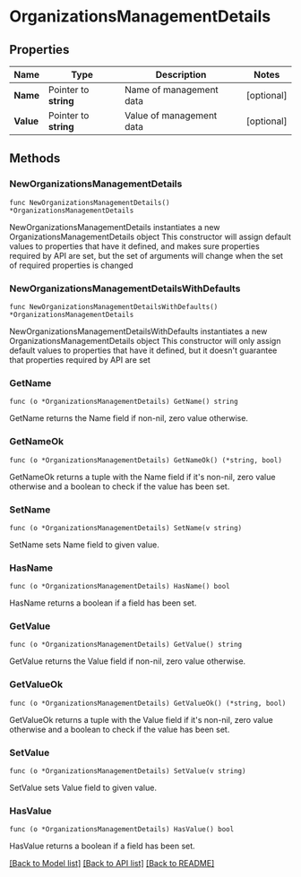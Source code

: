 # OrganizationsManagementDetails

## Properties

Name | Type | Description | Notes
------------ | ------------- | ------------- | -------------
**Name** | Pointer to **string** | Name of management data | [optional] 
**Value** | Pointer to **string** | Value of management data | [optional] 

## Methods

### NewOrganizationsManagementDetails

`func NewOrganizationsManagementDetails() *OrganizationsManagementDetails`

NewOrganizationsManagementDetails instantiates a new OrganizationsManagementDetails object
This constructor will assign default values to properties that have it defined,
and makes sure properties required by API are set, but the set of arguments
will change when the set of required properties is changed

### NewOrganizationsManagementDetailsWithDefaults

`func NewOrganizationsManagementDetailsWithDefaults() *OrganizationsManagementDetails`

NewOrganizationsManagementDetailsWithDefaults instantiates a new OrganizationsManagementDetails object
This constructor will only assign default values to properties that have it defined,
but it doesn't guarantee that properties required by API are set

### GetName

`func (o *OrganizationsManagementDetails) GetName() string`

GetName returns the Name field if non-nil, zero value otherwise.

### GetNameOk

`func (o *OrganizationsManagementDetails) GetNameOk() (*string, bool)`

GetNameOk returns a tuple with the Name field if it's non-nil, zero value otherwise
and a boolean to check if the value has been set.

### SetName

`func (o *OrganizationsManagementDetails) SetName(v string)`

SetName sets Name field to given value.

### HasName

`func (o *OrganizationsManagementDetails) HasName() bool`

HasName returns a boolean if a field has been set.

### GetValue

`func (o *OrganizationsManagementDetails) GetValue() string`

GetValue returns the Value field if non-nil, zero value otherwise.

### GetValueOk

`func (o *OrganizationsManagementDetails) GetValueOk() (*string, bool)`

GetValueOk returns a tuple with the Value field if it's non-nil, zero value otherwise
and a boolean to check if the value has been set.

### SetValue

`func (o *OrganizationsManagementDetails) SetValue(v string)`

SetValue sets Value field to given value.

### HasValue

`func (o *OrganizationsManagementDetails) HasValue() bool`

HasValue returns a boolean if a field has been set.


[[Back to Model list]](../README.md#documentation-for-models) [[Back to API list]](../README.md#documentation-for-api-endpoints) [[Back to README]](../README.md)


